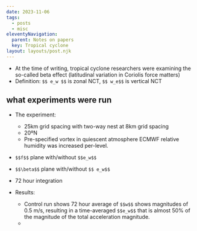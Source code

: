 ```yaml
---
date: 2023-11-06
tags:
  - posts
  - misc
eleventyNavigation:
  parent: Notes on papers
  key: Tropical cyclone
layout: layouts/post.njk
---
```


* At the time of writing, tropical cyclone researchers were examining the so-called beta effect (latitudinal variation in Coriolis force matters)
* Definition: `$$ e_w $$` is zonal NCT, `$$ w_e$$` is vertical NCT

## what experiments were run
* The experiment:
  * 25km grid spacing with two-way nest at 8km grid spacing
  * 20ºN
  * Pre-specified vortex in quiescent atmosphere
  ECMWF relative humidity was increased per-level.

* `$$f$$` plane with/without `$$e_w$$`
* `$$\beta$$` plane with/without `$$ e_w$$` 
* 72 hour integration
* Results:
  * Control run shows 72 hour average of `$$w$$` shows magnitudes of 0.5 m/s, resulting in a time-averaged `$$e_w$$` 
  that is almost 50% of the magnitude of the total acceleration magnitude.
  * 